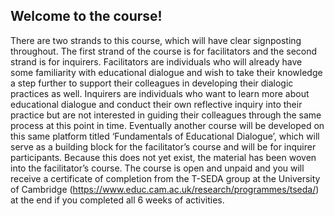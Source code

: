 ## Welcome to the course!

There are two strands to this course, which will have clear signposting throughout. The first strand of the course is for facilitators and the second strand is for inquirers. Facilitators are individuals who will already have some familiarity with educational dialogue and wish to take their knowledge a step further to support their colleagues in developing their dialogic practices as well. Inquirers are individuals who want to learn more about educational dialogue and conduct their own reflective inquiry into their practice but are not interested in guiding their colleagues through the same process at this point in time. Eventually another course will be developed on this same platform titled ‘Fundamentals of Educational Dialogue’, which will serve as a building block for the facilitator’s course and will be for inquirer participants. Because this does not yet exist, the material has been woven into the facilitator’s course. The course is open and unpaid and you will receive a certificate of completion from the T-SEDA group at the University of Cambridge (https://www.educ.cam.ac.uk/research/programmes/tseda/) at the end if you completed all 6 weeks of activities.
